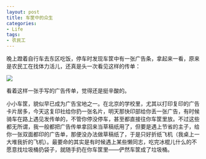 ```yaml
---
layout: post
title: 车筐中的众生
categories:
- Life
tags:
- 农民工
---
```


晚上蹬着自行车去东区吃饭，停车时发现车筐中有一张广告条，拿起来一看，原来是农民工在找体力活儿，还真是头一次看见这样的传单：


[![](http://yihui.name/cn/wp-content/uploads/1191581616_0.gif)](http://yihui.name/cn/wp-content/uploads/1191581616_1.gif)



看着这样一张手写的广告传单，觉得还是挺辛酸的。

小小车筐，貌似早已成为广告宝地之一。在北京的学校里，尤其以打印复印的广告卡片居多，今天这复印社给你扔一张名片，明天那快印部给你丢一张广告，有时候骑车在路上遇见发传单的，不管你停没停车，甚至都直接往你车筐里放。不过这些都无所谓，我一般都把广告传单拿回来当草稿纸用了，但要是遇上节省的主子，给你一张双面都印的广告单，那便没办法做草稿纸了，于是只好折纸飞机（我桌上一大堆我折的飞机）。最要命的其实是有时候遇上某些懒同志，吃完冰棍儿什么的不愿意找垃圾桶扔袋子，就随手扔在你车筐里——俨然车筐成了垃圾桶。

